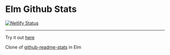 # Elm Github Stats
[![Netlify Status](https://api.netlify.com/api/v1/badges/c113a206-1168-47b2-8a74-f4c3cc9e303f/deploy-status)](https://app.netlify.com/sites/distracted-torvalds-b7b173/deploys)
___
Try it out [here](https://distracted-torvalds-b7b173.netlify.app/)

Clone of [github-readme-stats](https://github.com/anuraghazra/github-readme-stats) in Elm
